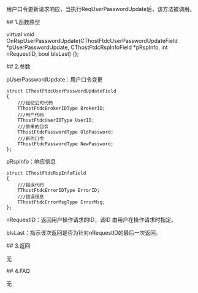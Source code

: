 <p>用户口令更新请求响应，当执行ReqUserPasswordUpdate后，该方法被调用。</p>
<span class="anchor" id="153d81f0-8dd5-45cc-999d-c3e3ab84935b"></span>
## 1.函数原型
<p>virtual void OnRspUserPasswordUpdate(CThostFtdcUserPasswordUpdateField *pUserPasswordUpdate, CThostFtdcRspInfoField *pRspInfo, int nRequestID, bool bIsLast) {};</p>
<span class="anchor" id="0dea2e6d-fe3c-4fcf-84bf-44e1c7ff174f"></span>
## 2.参数
<p>pUserPasswordUpdate：用户口令变更</p>
<pre><code>struct CThostFtdcUserPasswordUpdateField
{
    ///经纪公司代码
    TThostFtdcBrokerIDType BrokerID;
    ///用户代码
    TThostFtdcUserIDType UserID;
    ///原来的口令
    TThostFtdcPasswordType OldPassword;
    ///新的口令
    TThostFtdcPasswordType NewPassword;
};
</code></pre>
<p>pRspInfo：响应信息</p>
<pre><code>struct CThostFtdcRspInfoField
{
    ///错误代码
    TThostFtdcErrorIDType ErrorID;
    ///错误信息
    TThostFtdcErrorMsgType ErrorMsg;
};
</code></pre>
<p>nRequestID：返回用户操作请求的ID，该ID 由用户在操作请求时指定。</p>
<p>bIsLast：指示该次返回是否为针对nRequestID的最后一次返回。</p>
<span class="anchor" id="dafbc47e-706a-49c7-aca4-0c79e63abd31"></span>
## 3.返回
<p>无</p>
<span class="anchor" id="763964a5-b82c-47f2-99bf-d6e8db30b41b"></span>
## 4.FAQ
<p>无</p>
